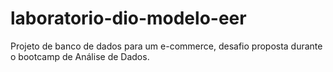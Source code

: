 # laboratorio-dio-modelo-eer
Projeto de banco de dados para um e-commerce, desafio proposta durante o bootcamp de Análise de Dados.
